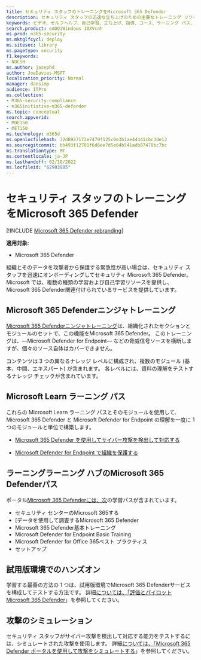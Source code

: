 ```yaml
---
title: セキュリティ スタッフのトレーニングをMicrosoft 365 Defender
description: セキュリティ スタッフの迅速な立ち上げのための主要なトレーニング リソースにアクセスします。
keywords: ビデオ、セルフヘルプ、自己学習、立ち上げ、指導、コース、ラーニング パス、Microsoft Learn、コース、コース、SecOps、セキュリティ アナリスト
search.product: eADQiWindows 10XVcnh
ms.prod: m365-security
ms.mktglfcycl: deploy
ms.sitesec: library
ms.pagetype: security
f1.keywords:
- NOCSH
ms.author: josephd
author: JoeDavies-MSFT
localization_priority: Normal
manager: dansimp
audience: ITPro
ms.collection:
- M365-security-compliance
- m365initiative-m365-defender
ms.topic: conceptual
search.appverid:
- MOE150
- MET150
ms.technology: m365d
ms.openlocfilehash: 32d8927172e7479f125c0e3b1ae44441cbc3de13
ms.sourcegitcommit: bb493f12701f6d6ee7d5e64b541adb87470bc7bc
ms.translationtype: MT
ms.contentlocale: ja-JP
ms.lasthandoff: 02/18/2022
ms.locfileid: "62903885"
---
```

# <a name="train-your-security-staff-for-microsoft-365-defender"></a>セキュリティ スタッフのトレーニングをMicrosoft 365 Defender

[!INCLUDE [Microsoft 365 Defender rebranding](../includes/microsoft-defender.md)]

**適用対象:**
- Microsoft 365 Defender

組織とそのデータを攻撃者から保護する緊急性が高い場合は、セキュリティ スタッフを迅速にオンボーディングしてセキュリティ Microsoft 365 Defender。 Microsoft では、複数の種類の学習および自己学習リソースを提供し、Microsoft 365 Defender関連付けられているサービスを提供しています。


## <a name="microsoft-365-defender-ninja-training"></a>Microsoft 365 Defenderニンジャトレーニング

[Microsoft 365 Defenderニンジャトレーニング](https://techcommunity.microsoft.com/t5/microsoft-365-defender/become-a-microsoft-365-defender-ninja/ba-p/1789376)は、組織化されたセクションとモジュールのセットで、この機能をMicrosoft 365 Defender。 このトレーニングは、&mdash;Microsoft Defender for Endpoint&mdash; などの脅威信号ソースを横断しますが、個々のソース自体はカバーできません。 

コンテンツは 3 つの異なるナレッジ レベルに構成され、複数のモジュール (基本、中間、エキスパート) が含まれます。 各レベルには、資料の理解をテストするナレッジ チェックが含まれています。

## <a name="microsoft-learn-learning-paths"></a>Microsoft Learn ラーニング パス

これらの Microsoft Learn ラーニング パスとそのモジュールを使用して、Microsoft 365 Defender と Microsoft Defender for Endpoint の理解を一度に 1 つのモジュールと単位で構築します。

 - [Microsoft 365 Defender を使用してサイバー攻撃を検出して対応する](/learn/paths/defender-detect-respond/)

 - [Microsoft Defender for Endpoint で組織を保護する](/learn/paths/defender-endpoint-fundamentals/)  


## <a name="learning-paths-in-the-microsoft-365-defender-portal-learning-hub"></a>ラーニングラーニング ハブのMicrosoft 365 Defenderパス

ポータル[Microsoft 365 Defenderには、次](https://security.microsoft.com/learning)の学習パスが含まれています。

- セキュリティ センターのMicrosoft 365する
- [データを使用して調査するMicrosoft 365 Defender
- Microsoft 365 Defender基本トレーニング
- Microsoft Defender for Endpoint Basic Training
- Microsoft Defender for Office 365ベスト プラクティス
- セットアップ

## <a name="hands-on-with-a-trial-environment"></a>試用版環境でのハンズオン

学習する最善の方法の 1 つは、試用版環境でMicrosoft 365 Defenderサービスを構成してテストする方法です。 詳細[については、「評価とパイロット Microsoft 365 Defender](eval-overview.md)」を参照してください。

## <a name="simulating-an-attack"></a>攻撃のシミュレーション

セキュリティ スタッフがサイバー攻撃を検出して対応する能力をテストするには、シミュレートされた攻撃を使用します。 詳細[については、「Microsoft 365 Defender ポータルを使用して攻撃をシミュレートする](eval-defender-investigate-respond-simulate-attack.md#simulate-attacks-with-the-microsoft-365-defender-portal)」を参照してください。 

